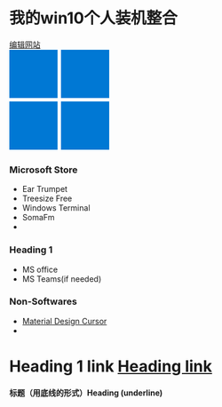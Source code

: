 # 我的win10个人装机整合
[编辑网站](https://pandao.github.io/editor.md/index.html)  
![](https://github.com/ibin7777/MyStarterPackageWin10/blob/main/Windows%2011%20Icon_180x180.png?raw=true)

### Microsoft Store
- Ear Trumpet
- Treesize Free
- Windows Terminal
- SomaFm
- 
### Heading 1
- MS office
- MS Teams(if needed)

### Non-Softwares
- [Material Design Cursor](https://www.deviantart.com/rosea92/art/Material-Design-Cursors-Dark-756850032)
- 
# Heading 1 link [Heading link](https://github.com/pandao/editor.md "Heading link")


#### 标题（用底线的形式）Heading (underline)

